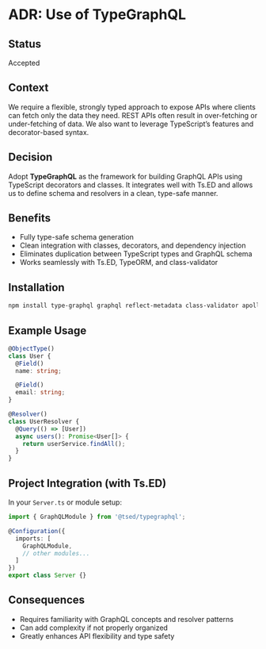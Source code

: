 # ADR: Use of TypeGraphQL

## Status
Accepted

## Context
We require a flexible, strongly typed approach to expose APIs where clients can fetch only the data they need. REST APIs often result in over-fetching or under-fetching of data. We also want to leverage TypeScript’s features and decorator-based syntax.

## Decision
Adopt **TypeGraphQL** as the framework for building GraphQL APIs using TypeScript decorators and classes. It integrates well with Ts.ED and allows us to define schema and resolvers in a clean, type-safe manner.

## Benefits
- Fully type-safe schema generation
- Clean integration with classes, decorators, and dependency injection
- Eliminates duplication between TypeScript types and GraphQL schema
- Works seamlessly with Ts.ED, TypeORM, and class-validator

## Installation
```bash
npm install type-graphql graphql reflect-metadata class-validator apollo-server-express
```

## Example Usage
```ts
@ObjectType()
class User {
  @Field()
  name: string;

  @Field()
  email: string;
}

@Resolver()
class UserResolver {
  @Query(() => [User])
  async users(): Promise<User[]> {
    return userService.findAll();
  }
}
```

## Project Integration (with Ts.ED)
In your `Server.ts` or module setup:
```ts
import { GraphQLModule } from '@tsed/typegraphql';

@Configuration({
  imports: [
    GraphQLModule,
    // other modules...
  ]
})
export class Server {}
```

## Consequences
- Requires familiarity with GraphQL concepts and resolver patterns
- Can add complexity if not properly organized
- Greatly enhances API flexibility and type safety